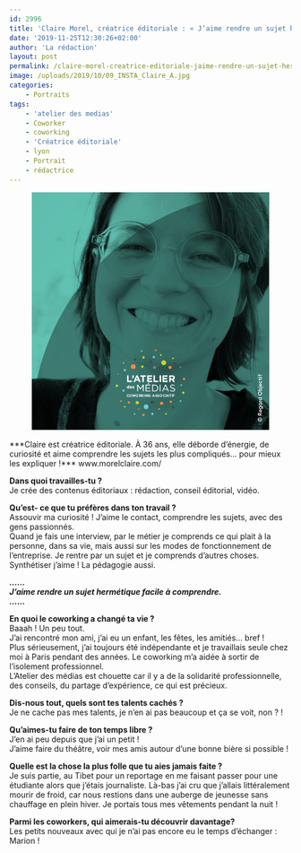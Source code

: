 ```yaml
---
id: 2996
title: 'Claire Morel, créatrice éditoriale : « J’aime rendre un sujet hermétique facile à comprendre ».'
date: '2019-11-25T12:30:26+02:00'
author: 'La rédaction'
layout: post
permalink: /claire-morel-creatrice-editoriale-jaime-rendre-un-sujet-hermetique-facile-a-comprendre/
image: /uploads/2019/10/09_INSTA_Claire_A.jpg
categories:
    - Portraits
tags:
    - 'atelier des medias'
    - Coworker
    - coworking
    - 'Créatrice éditoriale'
    - lyon
    - Portrait
    - rédactrice
---
```


<figure class="wp-block-image"><img src="/uploads/2019/10/09_INSTA_Claire_A.jpg" alt="Illustration"></figure>***Claire est créatrice éditoriale. À 36 ans, elle déborde d’énergie, de curiosité et aime comprendre les sujets les plus compliqués… pour mieux les expliquer !***  
www.morelclaire.com/

**Dans quoi travailles-tu ?**  
Je crée des contenus éditoriaux : rédaction, conseil éditorial, vidéo.

**Qu’est- ce que tu préfères dans ton travail ?**  
Assouvir ma curiosité ! J’aime le contact, comprendre les sujets, avec des gens passionnés.  
Quand je fais une interview, par le métier je comprends ce qui plait à la personne, dans sa vie, mais aussi sur les modes de fonctionnement de l’entreprise. Je rentre par un sujet et je comprends d’autres choses.  
Synthétiser j’aime ! La pédagogie aussi.

***……  
J’aime rendre un sujet hermétique facile à comprendre.  
……***

**En quoi le coworking a changé ta vie ?**  
Baaah ! Un peu tout.  
J’ai rencontré mon ami, j’ai eu un enfant, les fêtes, les amitiés… bref !  
Plus sérieusement, j’ai toujours été indépendante et je travaillais seule chez moi à Paris pendant des années. Le coworking m’a aidée à sortir de l’isolement professionnel.  
L’Atelier des médias est chouette car il y a de la solidarité professionnelle, des conseils, du partage d’expérience, ce qui est précieux.

**Dis-nous tout, quels sont tes talents cachés ?**  
Je ne cache pas mes talents, je n’en ai pas beaucoup et ça se voit, non ? !

**Qu’aimes-tu faire de ton temps libre ?**  
J’en ai peu depuis que j’ai un petit !   
J’aime faire du théâtre, voir mes amis autour d’une bonne bière si possible !

**Quelle est la chose la plus folle que tu aies jamais faite ?**  
Je suis partie, au Tibet pour un reportage en me faisant passer pour une étudiante alors que j’étais journaliste. Là-bas j’ai cru que j’allais littéralement mourir de froid, car nous restions dans une auberge de jeunesse sans chauffage en plein hiver. Je portais tous mes vêtements pendant la nuit !

**Parmi les coworkers, qui aimerais-tu découvrir davantage?**  
Les petits nouveaux avec qui je n’ai pas encore eu le temps d’échanger : Marion !